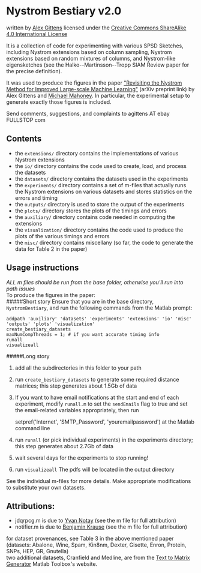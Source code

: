 Nystrom Bestiary v2.0  
=====================
written by [Alex Gittens](http://thousandfold.net/cz)
licensed under the [Creative Commons ShareAlike 4.0 International License](http://creativecommons.org/licenses/by-sa/4.0/)

It is a collection of code for experimenting with various SPSD Sketches, including Nystrom extensions based on column sampling, Nystrom extensions based on random mixtures of columns, and Nystrom-like eigensketches (see the Halko--Martinsson--Tropp SIAM Review paper for the precise definition).

It was used to produce the figures in the paper ["Revisiting the Nystrom Method for Improved Large-scale Machine Learning"](http://arxiv.org/abs/1303.1849) (arXiv preprint link) by Alex Gittens and [Michael Mahoney](http://cs.stanford.edu/people/mmahoney/). In particular, the experimental setup to generate exactly those figures is included.

Send comments, suggestions, and complaints to agittens AT ebay FULLSTOP com

Contents
--------
- the `extensions/` directory contains the implementations of various Nystrom extensions
- the `io/` directory contains the code used to create, load, and process the datasets
- the `datasets/` directory contains the datasets used in the experiments
- the `experiments/` directory contains a set of m-files that actually runs the Nystrom
 extensions on various datasets and stores statistics on the errors and timing
- the `outputs/` directory is used to store the output of the experiments
- the `plots/` directory stores the plots of the timings and errors
- the `auxiliary/` directory contains code needed in computing the extensions
- the `visualization/` directory contains the code used to produce the plots of the
 various timings and errors
- the `misc/` directory contains miscellany (so far, the code to generate the data
for Table 2 in the paper)

Usage instructions
-------
_ALL m files should be run from the base folder, otherwise you'll run into path issues_    
To produce the figures in the paper:  
#####Short story
Ensure that you are in the base directory, `NystromBestiary`, and run the following commands from the Matlab prompt:

    addpath 'auxiliary' 'datasets' 'experiments' 'extensions' 'io' 'misc' 'outputs' 'plots' 'visualization'
    create_bestiary_datasets
    maxNumCompThreads = 1; # if you want accurate timing info
    runall
    visualizeall

#####Long story
1.  add all the subdirectories in this folder to your path
2.  run `create_bestiary_datasets` to generate
 some required distance matrices; this step generates about 1.5Gb of data
3. If you want to have email notifications at the start and end of each
experiment, modify `runall.m` to set the `sendEmails` flag to true and set the 
email-related variables appropriately, then run

    setpref('Internet', 'SMTP_Password', 'youremailpassword')
at the Matlab command line
4.  run `runall` (or pick individual experiments) in the experiments directory;
 this step generates about 2.7Gb of data
5.  wait several days for the experiments to stop running!
6.  run `visualizeall`
The pdfs will be located in the output directory

See the individual m-files for more details. Make appropriate
modifications to substitute your own datasets.

Attributions:
------------
* jdqrpcg.m is due to [Yvan Notay](http://homepages.ulb.ac.be/~ynotay/) (see the m file for full attribution)  
* notifier.m is due to [Benjamin Krause](http://www.mathworks.com/matlabcentral/fileexchange/authors/74912) (see the m file for full attribution)  

for dataset provenances, see Table 3 in the above mentioned paper (datasets: Abalone, Wine, Spam, Kin8nm, Dexter, Gisette, Enron, Protein, SNPs, HEP, GR, Gnutella)  
two additional datasets, Cranfield and Medline, are from the [Text to Matrix Generator](http://scgroup20.ceid.upatras.gr:8000/tmg/) Matlab Toolbox's website.
